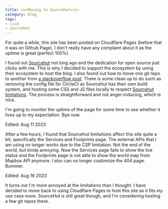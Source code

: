 ```yaml
---
title: <s>Moving to Sourcehut</s>
category: blog
tags:
- cicd
- sourcehut
---
```


For quite a while, this site has been posted on Cloudflare Pages (before that it was on Github Page). I don't really have any complaint about it as the uptime is great (perfect 100%).

I found out [Sourcehut](https://srht.site/) not long ago and the dedication for open source just clicks with me. This is why I decided to support the ecosystem by using their ecosystem to host the blog. I also found out how to move one git repo to another from [a stackoverflow post](https://stackoverflow.com/questions/1365541/how-to-move-some-files-from-one-git-repo-to-another-not-a-clone-preserving-hi). There is some clean up to do such as removing the config file for CircleCI as Sourcehut has their own build system, and hosting some CSS and JS files locally to respect [Sourcehut limitations](https://srht.site/limitations). The process is straightforward and not anger-inducing, which is nice.

I'm going to monitor the uptime of the page for some time to see whether it lives up to my expectation. Bye now.

Edited: Aug 11 2023

After a few hours, I found that Sourcehut limitations affect this site quite a bit, specifically the Services and Footprints page. The external APIs that I am using no longer works due to the CSP limitation. Not the end of the world, but kinda annoying. Now the Services page fails to show the live status and the Footprints page is not able to show the world map from Mapbox API anymore. I also can no longer customize the 404 page. Bummer.

Edited: Aug 16 2023

It turns out I'm more annoyed at the limitations than I thought. I have decided to move back to using Cloudflare Pages to host this site as it fits my use case more. SourceHut is still great though, and I'm considering hosting a few git repos there.